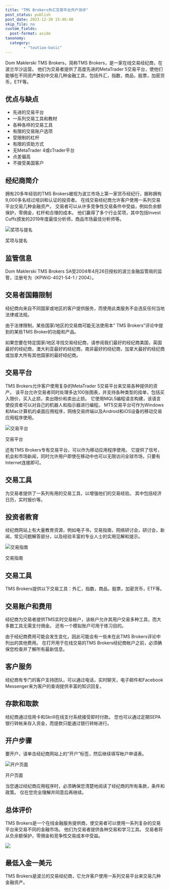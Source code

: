 ```yaml
---
title: "TMS Brokers外汇交易平台开户测评"
post_status: publish
post_date: 2023-12-20 15:46:40
skip_file: no
custom_fields: 
  post-format: aside
taxonomy:
  category:
        - "toutiao-basic"
---
```


Dom Maklerski TMS Brokers，简称TMS Brokers，是一家在线交易经纪商，在波兰华沙运营。 他们为交易者提供了高度先进的MetaTrader 5交易平台，使他们能够在不同资产类别中交易几种金融工具，包括外汇，指数，商品，股票，加密货币，ETF等。

## 优点与缺点

- 先进的交易平台
- 一系列交易工具和教材
- 各种各样的交易工具
- 有限的交易账户选项
- 受限制的杠杆
- 有限的资助方式
- 无MetaTrader 4或cTrader平台
- 点差偏高
- 不接受美国客户

## 经纪商简介

拥有20多年经验的TMS Brokers被视为波兰市场上第一家货币经纪行，据称拥有9,000多名经过培训和认证的投资者。 在线交易经纪商允许客户使用一系列交易平台交易几种金融资产。 交易者可以从许多竞争性交易条件中受益，例如负余额保护，零佣金，杠杆和合理的成本。 他们赢得了多个行业奖项，其中包括Invest Cuffs颁发的2019年度最佳分析师，商品市场最佳分析师等。

![奖项与提名](https://cdn.fendou.la/funstoutiao/2020/11/TMS-Brokers-Review-Awards-And-Recognitions-.jpg "奖项与提名")

奖项与提名

## 监管信息

Dom Maklerski TMS Brokers SA受2004年4月26日授权的波兰金融监管局的监管，注册号为（KPWiG-4021-54-1 / 2004）。

## 交易者国籍限制

经纪商向来自不同国家或地区的客户提供服务，而使用此类服务​​不会违反任何当地法律或法规。

由于法律限制，某些国家/地区的交易商可能无法使用本“ TMS Brokers”评论中提到的某些TMS Broker的功能和产品。

如果您要在特定国家/地区寻找交易经纪商，请参阅我们最好的经纪商美国，英国最好的经纪商，澳大利亚最好的经纪商，南非最好的经纪商，加拿大最好的经纪商或加拿大所有其他国家的最好经纪商。

## 交易平台

TMS Brokers允许客户使用复杂的MetaTrader 5交易平台来交易各种提供的资产。 该平台允许交易者同时处理多达100张图表，并支持各种类型的挂单，包括买入限价，买入止损，卖出限价和卖出止损。 它使用MQL5编程语言构建，该语言使投资者可以对自己的机器人和指示器进行编程。 MT5交易平台可作为Windows和Mac计算机的桌面应用程序，网络交易终端以及Android和iOS设备的移动交易应用程序使用。

![交易平台](https://cdn.fendou.la/funstoutiao/2020/11/TMS-Brokers-Review-Trading-Platform--1024x665.jpg "交易平台")

交易平台

还有TMS Brokers专有交易平台，可以作为移动应用程序使用。 它提供了信号，机会和市场新闻，同时允许用户即使在移动中也可以无限访问全球市场，只要有Internet连接即可。

## 交易工具

为交易者提供了一系列有用的交易工具，以增强他们的交易经验。 其中包括经济日历，实时报价等。

## 投资者教育

经纪商网站上有大量教育资源，例如电子书，交易指南，网络研讨会，研讨会，新闻，常见问题解答部分，以及经验丰富的专业人士的实用见解和提示。

![交易指南](https://cdn.fendou.la/funstoutiao/2020/11/TMS-Brokers-Review-E-Books.png "交易指南")

交易指南

## 交易工具

TMS Brokers提供以下交易工具：外汇，指数，商品，股票，加密货币，ETF等。

## 交易账户和费用

经纪商为交易者提供TMS实时交易帐户，该帐户允许其用户交易多种工具，而大多数工具无需支付佣金。 还有一个模拟账户可用于练习目的。

由于经纪商费用可能会发生变化，因此可能会有一些未在此TMS Brokers评论中列出的其他费用。 在打开用于在线交易的TMS Brokers经纪商帐户之前，必须确保您检查并了解所有最新信息。

## 客户服务

经纪商有专门的客户支持团队，可以通过电话，实时聊天，电子邮件和Facebook Messenger来为客户的查询提供丰富的知识回复。

## 存款和取款

经纪商通过信用卡和Skrill在线支付系统接受即时付款。 您也可以通过定期SEPA银行转帐来存入资金，而提款只能通过银行转帐进行。

## 开户步骤

要开户，请单击经纪商网站上的“开户”标签，然后继续填写帐户申请表。

![开户页面](https://cdn.fendou.la/funstoutiao/2020/11/TMS-Brokers-Review-Account-Opening-Page--327x1024.jpg "开户页面")

开户页面

当您通过经纪商应用程序时，必须确保您清楚地阅读了经纪商的所有条款，条件和政策。 仅在您完全理解并同意后再继续。

## 总体评价

TMS Brokers是一个在线金融服务提供商，使交易者可以使用一系列复杂的交易平台来交易不同的金融市场。 他们为交易者提供各种交易和学习工具。 交易者将从负余额保护，零佣金和竞争性交易成本中受益。

![](https://cdn.fendou.la/funstoutiao/2020/11/TMS-Brokers-Logo.png)

## 最低入金一美元

TMS Brokers是波兰的交易经纪商，它允许客户使用一系列交易平台来交易几种金融资产。
